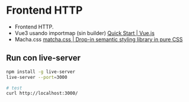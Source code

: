 # Frontend HTTP

- Frontend HTTP.
- Vue3 usando importmap (sin builder) [Quick Start | Vue.js](https://vuejs.org/guide/quick-start.html#using-vue-from-cdn)
- Macha.css [matcha.css | Drop-in semantic styling library in pure CSS](https://matcha.mizu.sh/)


## Run con live-server

```sh
npm install -g live-server
live-server --port=3000

# test
curl http://localhost:3000/
```
